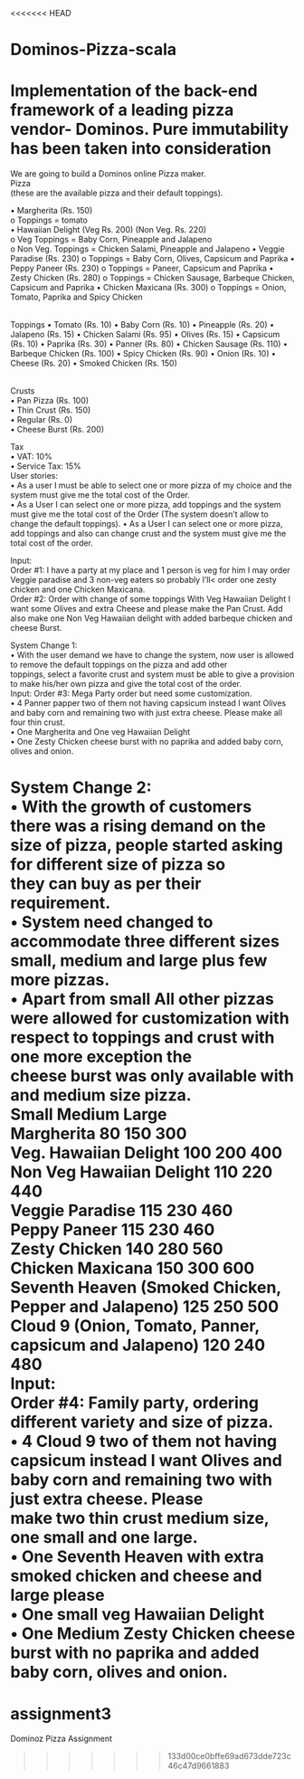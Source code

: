 <<<<<<< HEAD
# Dominos-Pizza-scala
Implementation of the back-end framework of a leading pizza vendor- Dominos. Pure immutability has been taken into consideration
===================================================================================
We are going to build a Dominos online Pizza maker.<br/>
Pizza<br/>(these are the available pizza and their default toppings).
<table>
• Margherita (Rs. 150)<br/>
o Toppings = tomato<br/>
• Hawaiian Delight (Veg Rs. 200) (Non Veg. Rs. 220)<br/>
o Veg Toppings = Baby Corn, Pineapple and Jalapeno<br/>
o Non Veg. Toppings = Chicken Salami, Pineapple and Jalapeno
• Veggie Paradise (Rs. 230)
o Toppings = Baby Corn, Olives, Capsicum and Paprika
• Peppy Paneer (Rs. 230)
o Toppings = Paneer, Capsicum and Paprika
• Zesty Chicken (Rs. 280)
o Toppings = Chicken Sausage, Barbeque Chicken, Capsicum and Paprika
• Chicken Maxicana (Rs. 300)
o Toppings = Onion, Tomato, Paprika and Spicy Chicken
</table>

<table>
Toppings
• Tomato (Rs. 10)
• Baby Corn (Rs. 10)
• Pineapple (Rs. 20)
• Jalapeno (Rs. 15)
• Chicken Salami (Rs. 95)
• Olives (Rs. 15)
• Capsicum (Rs. 10)
• Paprika (Rs. 30)
• Panner (Rs. 80)
• Chicken Sausage (Rs. 110)
• Barbeque Chicken (Rs. 100)
• Spicy Chicken (Rs. 90)
• Onion (Rs. 10)
• Cheese (Rs. 20)
• Smoked Chicken (Rs. 150)
</table>
Crusts<br/>
• Pan Pizza (Rs. 100)<br/>
• Thin Crust (Rs. 150)<br/>
• Regular (Rs. 0)<br/>
• Cheese Burst (Rs. 200)<br/>

Tax<br/>
• VAT: 10%<br/>
• Service Tax: 15%<br/>
User stories:<br/>
• As a user I must be able to select one or more pizza of my choice and the system must give me the total cost of the Order.<br/>
• As a User I can select one or more pizza, add toppings and the system must give me the total cost of the Order (The system
doesn’t allow to change the default toppings). • As a User I can select one or more pizza, add toppings and also can change crust and the system must give me the total cost of the order.<br/>

Input:<br/>
Order #1: I have a party at my place and 1 person is veg for him I may order Veggie paradise and 3 non-veg eaters so probably I’ll< order one zesty chicken and one Chicken Maxicana. <br/>
Order #2: Order with change of some toppings With Veg Hawaiian Delight I want some Olives and extra Cheese and please make the Pan Crust. Add also make one Non Veg Hawaiian delight with added barbeque chicken and cheese Burst.<br/>

System Change 1:<br/>
• With the user demand we have to change the system, now user is allowed to remove the default toppings on the pizza and add other<br/> toppings, select a favorite crust and system must be able to give a provision to make his/her own pizza and give the total cost of the order.<br/>
Input:
Order #3: Mega Party order but need some customization. <br/>
• 4 Panner papper two of them not having capsicum instead I want Olives and baby corn and remaining two with just extra cheese. Please make all four thin crust.<br/>
• One Margherita and One veg Hawaiian Delight<br/>
• One Zesty Chicken cheese burst with no paprika and added baby corn, olives and onion.<br/>



System Change 2:<br/>
• With the growth of customers there was a rising demand on the size of pizza, people started asking for different size of pizza so<br/> they can buy as per their requirement.<br/>
• System need changed to accommodate three different sizes small, medium and large plus few more pizzas.<br/>
• Apart from small All other pizzas were allowed for customization with respect to toppings and crust with one more exception the<br/> cheese burst was only available with and medium size pizza.<br/>
Small Medium Large<br/>
Margherita 80 150 300<br/>
Veg. Hawaiian Delight 100 200 400<br/>
Non Veg Hawaiian Delight 110 220 440<br/>
Veggie Paradise 115 230 460<br/>
Peppy Paneer 115 230 460<br/>
Zesty Chicken 140 280 560<br/>
Chicken Maxicana 150 300 600<br/>
Seventh Heaven (Smoked Chicken, Pepper and Jalapeno) 125 250 500<br/>
Cloud 9 (Onion, Tomato, Panner, capsicum and Jalapeno) 120 240 480<br/>
Input:<br/>
Order #4: Family party, ordering different variety and size of pizza.<br/>
• 4 Cloud 9 two of them not having capsicum instead I want Olives and baby corn and remaining two with just extra cheese. Please<br/>
make two thin crust medium size, one small and one large.<br/>
• One Seventh Heaven with extra smoked chicken and cheese and large please<br/>
• One small veg Hawaiian Delight<br/>
• One Medium Zesty Chicken cheese burst with no paprika and added baby corn, olives and onion.<br/>
=======
# assignment3
Dominoz Pizza Assignment
>>>>>>> 133d00ce0bffe69ad673dde723c46c47d9661883
